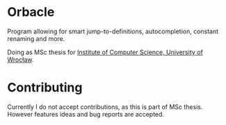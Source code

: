 # Orbacle

Program allowing for smart jump-to-definitions, autocompletion, constant renaming and more.

Doing as MSc thesis for [Institute of Computer Science, University of Wrocław](http://ii.uni.wroc.pl).

# Contributing

Currently I do not accept contributions, as this is part of MSc thesis. However features ideas and bug reports are accepted.
